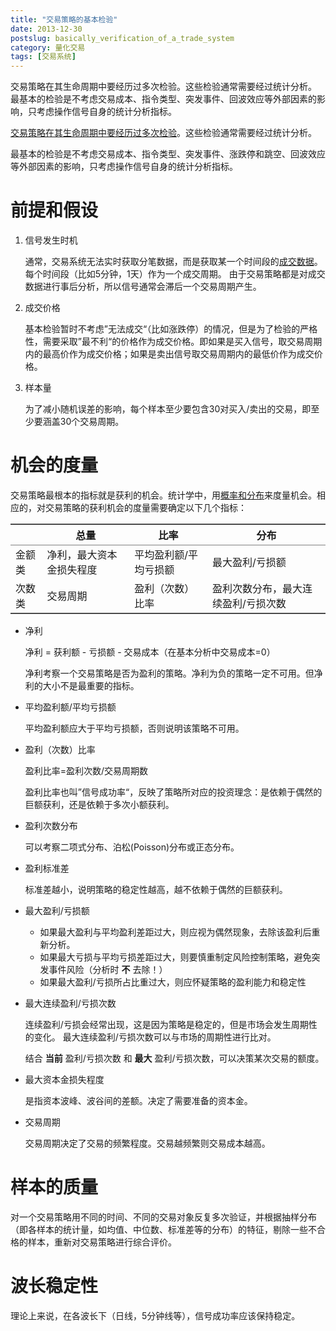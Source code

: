 ```yaml
---
title: "交易策略的基本检验"
date: 2013-12-30
postslug: basically_verification_of_a_trade_system
category: 量化交易
tags: [交易系统]
---
```


交易策略在其生命周期中要经历过多次检验。这些检验通常需要经过统计分析。
最基本的检验是不考虑交易成本、指令类型、突发事件、回波效应等外部因素的影响，只考虑操作信号自身的统计分析指标。

<!-- more -->

[交易策略在其生命周期中要经历过多次检验](/2013/12/16/trade_system.html#menuIndex6)。这些检验通常需要经过统计分析。

最基本的检验是不考虑交易成本、指令类型、突发事件、涨跌停和跳空、回波效应等外部因素的影响，只考虑操作信号自身的统计分析指标。


# 前提和假设

1. 信号发生时机

   通常，交易系统无法实时获取分笔数据，而是获取某一个时间段的[成交数据](/2013/12/18/quotation_model.html#menuIndex1)。每个时间段（比如5分钟，1天）作为一个成交周期。
   由于交易策略都是对成交数据进行事后分析，所以信号通常会滞后一个交易周期产生。

2. 成交价格

   基本检验暂时不考虑”无法成交“（比如涨跌停）的情况，但是为了检验的严格性，需要采取”最不利“的价格作为成交价格。即如果是买入信号，取交易周期内的最高价作为成交价格；如果是卖出信号取交易周期内的最低价作为成交价格。

3. 样本量

   为了减小随机误差的影响，每个样本至少要包含30对买入/卖出的交易，即至少要涵盖30个交易周期。

# 机会的度量

交易策略最根本的指标就是获利的机会。统计学中，用[概率和分布](/2013/06/07/statistics_intro_4.html)来度量机会。相应的，对交易策略的获利机会的度量需要确定以下几个指标：

<table style="border-collapse: collapse;" border="2" frame="hsides" rules="groups" cellspacing="0" cellpadding="6">
<thead>
<tr><th></th><th>总量</th><th>比率</th><th>分布</th></tr>
</thead>
<tbody>
<tr>
<td>金额类</td>
<td>净利，最大资本金损失程度</td>
<td>平均盈利额/平均亏损额</td>
<td>最大盈利/亏损额</td>
</tr>
<tr>
<td>次数类</td>
<td>交易周期</td>
<td>盈利（次数）比率</td>
<td>盈利次数分布，最大连续盈利/亏损次数</td>
</tr>
</tbody>
</table>

- 净利

  净利 = 获利额 - 亏损额 - 交易成本（在基本分析中交易成本=0）

  净利考察一个交易策略是否为盈利的策略。净利为负的策略一定不可用。但净利的大小不是最重要的指标。

- 平均盈利额/平均亏损额

  平均盈利额应大于平均亏损额，否则说明该策略不可用。

- 盈利（次数）比率

  盈利比率=盈利次数/交易周期数

  盈利比率也叫”信号成功率“，反映了策略所对应的投资理念：是依赖于偶然的巨额获利，还是依赖于多次小额获利。
  
- 盈利次数分布
  
  可以考察二项式分布、泊松(Poisson)分布或正态分布。

- 盈利标准差

  标准差越小，说明策略的稳定性越高，越不依赖于偶然的巨额获利。

- 最大盈利/亏损额

  + 如果最大盈利与平均盈利差距过大，则应视为偶然现象，去除该盈利后重新分析。
  + 如果最大亏损与平均亏损差距过大，则要慎重制定风险控制策略，避免突发事件风险（分析时 **不** 去除！）
  + 如果最大盈利/亏损所占比重过大，则应怀疑策略的盈利能力和稳定性

- 最大连续盈利/亏损次数

  连续盈利/亏损会经常出现，这是因为策略是稳定的，但是市场会发生周期性的变化。
  最大连续盈利/亏损次数可以与市场的周期性进行比对。

  结合 **当前** 盈利/亏损次数 和 **最大** 盈利/亏损次数，可以决策某次交易的额度。

- 最大资本金损失程度

  是指资本波峰、波谷间的差额。决定了需要准备的资本金。

- 交易周期

  交易周期决定了交易的频繁程度。交易越频繁则交易成本越高。




# 样本的质量

   对一个交易策略用不同的时间、不同的交易对象反复多次验证，并根据抽样分布（即各样本的统计量，如均值、中位数、标准差等的分布）的特征，剔除一些不合格的样本，重新对交易策略进行综合评价。

# 波长稳定性
  
  理论上来说，在各波长下（日线，5分钟线等），信号成功率应该保持稳定。


